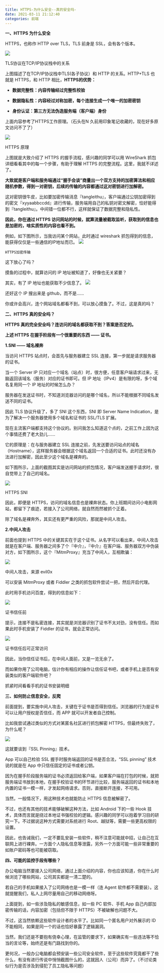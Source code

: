 ```yaml
---
title: HTTPS-为什么安全--真的安全吗-
date: 2021-03-11 21:12:40
categories: 前端
---
```


**一、HTTPS 为什么安全**

HTTPS，也称作 HTTP over TLS，TLS 前身是 SSL，会有各个版本。

![](https://upload-images.jianshu.io/upload_images/10024246-fd6d4d24b72aadc1.png?imageMogr2/auto-orient/strip%7CimageView2/2/w/1240)


TLS协议在TCP/IP协议栈中的关系

上图描述了在TCP/IP协议栈中TLS(各子协议）和 HTTP 的关系。HTTP+TLS 也就是 HTTPS，和 HTTP 相比，**HTTPS的优势：**

*   **数据完整性：内容传输经过完整性校验**

*   **数据隐私性：内容经过对称加密，每个连接生成一个唯一的加密密钥**

*   **身份认证：第三方无法伪造服务端（客户端）身份**

上面内容参考了HTTPS工作原理。（石头在N 久前用印象笔记收藏的，现在好多原文访问不了了）

![](https://upload-images.jianshu.io/upload_images/10024246-5719d83a695f5af8.png?imageMogr2/auto-orient/strip%7CimageView2/2/w/1240)


HTTPS 原理

上图就是大致介绍了 HTTPS 的握手流程，感兴趣的同学可以用 WireShark 抓包详细看看其中的每一个步骤，有助于理解 HTTPS 的完整流程。这里，我就不详述了。

**大致就是客户端和服务端通过“握手会谈”商量出一个双方支持的加密算法和相应随机参数，得到一对密钥，后续的传输的内容都通过这对密钥进行加解密。**

这对密钥很牛皮，比如要加密传输消息『tangleithu』，客户端通过公钥加密得到的密文『xyyaabbccdd』进行传输，服务端用自己的私钥对密文解密，恰好能得到『tangleithu』。中间错一位都不行，这样就保证了数据完整和隐私性。

**因此，你在通过 HTTPS 访问网站的时候，就算流量被截取监听，获取到的信息也是加密的，啥实质性的内容也看不到。**

例如，如下图所示，当我访问某个网站，此时通过 wireshark 抓包得到的信息，能获得仅仅是一些通信的IP地址而已。
![](https://upload-images.jianshu.io/upload_images/10024246-ce31fa33f0af5bd4.png?imageMogr2/auto-orient/strip%7CimageView2/2/w/1240)

`HTTPS加密传输`

这下放心了吗？

摸鱼的过程中，就算访问的 IP 地址被知道了，好像也无关紧要？

其实，有了 IP 地址也能获取不少信息了。
![](https://upload-images.jianshu.io/upload_images/10024246-948f6a8849792d67.png?imageMogr2/auto-orient/strip%7CimageView2/2/w/1240)


还好这个 IP 搜出来是 github，而不是……

你或许会高兴，连个网站域名都看不到，可以放心摸鱼了。不过，这是真的吗？

**二、HTTPS 真的安全吗？**

**HTTPS 真的完全安全吗？连访问的域名都获取不到？答案是否定的。**

**上述 HTTPS 在握手阶段有一个很重要的东西 —— 证书。**

**1.SNI —— 域名裸奔**

当访问 HTTPS 站点时，会首先与服务器建立 SSL 连接，第一步就是请求服务器的证书。

当一个 Server IP 只对应一个域名（站点）时，很方便，任意客户端请求过来，无脑返回该域名（服务）对应的证书即可。但 IP 地址（IPv4）是有限的呀，多个域名复用同一个 IP 地址的时候怎么办？

服务器在发送证书时，不知道浏览器访问的是哪个域名，所以不能根据不同域名发送不同的证书。

因此 TLS 协议升级了，多了 SNI 这个东西，SNI 即 Server Name Indication，是为了解决一个服务器使用多个域名和证书的 SSL/TLS 扩展。

现在主流客户端都支持这个协议的。别问我怎么知道这个点的，之前工作上因为这个事情还费了老大劲儿……

它的原理是：在与服务器建立 SSL 连接之前，先发送要访问站点的域名（Hostname），这样服务器会根据这个域名返回一个合适的证书。此时还没有办法进行加解密，因此至少这个域名是裸奔的。

如下图所示，上面的截图其实是访问网站的抓包情况，客户端发送握手请求时，很自觉带上了自己的域名。

![](https://upload-images.jianshu.io/upload_images/10024246-0a184ff9bbd874b4.png?imageMogr2/auto-orient/strip%7CimageView2/2/w/1240)


HTTPS SNI

因此，即便是 HTTPS，访问的域名信息也是裸奔状态。你上班期间访问小电影网站，都留下了痕迹，若接入了公司网络，就自然而然被抓个正着。

除了域名是裸奔外，其实还有更严重的风险，那就是中间人攻击。

**2.中间人攻击**

前面也提到 HTTPS 中的关键其实在于这个证书。从名字可以看出来，中间人攻击就是在客户端、服务器之间多了个『中介』，『中介』在客户端、服务器双方中伪装对方，如下图所示，这个『MitmProxy』充当了中间人，互相欺骗：

![](https://upload-images.jianshu.io/upload_images/10024246-4d75f48b1a4baae1.png?imageMogr2/auto-orient/strip%7CimageView2/2/w/1240)


中间人攻击，来源 evil0x

可以安装 MitmProxy 或者 Fiddler 之类的抓包软件尝试一把，然后开启代理。

此时用手机访问百度，得到的信息如下：

![](https://upload-images.jianshu.io/upload_images/10024246-61b38a14afc3cfbf.png?imageMogr2/auto-orient/strip%7CimageView2/2/w/1240)

证书信任前

提示，连接不是私密连接，其实就是浏览器识别了证书不太对劲，没有信任。而如果此时手机安装了 Fiddler 的证书，就会正常访问。

![](https://upload-images.jianshu.io/upload_images/10024246-c8a43fe23891db6c.png?imageMogr2/auto-orient/strip%7CimageView2/2/w/1240)


证书信任后可正常访问

因此，当你信任证书后，在中间人面前，又是一览无余了。

而如果你用了公司电脑，估计你有相应的操作让信任证书吧，或者手机上是否有安装类似的客户端软件吧？

抓紧时间看看手机的证书安装明细

**三、如何防止信息安全，反爬**

前面提到，要实施中间人攻击，关键在于证书是否得到信任。浏览器的行为是证书可以让用户授权是否信任，而 APP 就可以开发者自己控制。

比如我尝试通过类似的方式对某匿名社区进行抓包解密 HTTPS，但最终失败了，为什么呢？

![](https://upload-images.jianshu.io/upload_images/10024246-890b702b230b7c79.png?imageMogr2/auto-orient/strip%7CimageView2/2/w/1240)


这就要谈到『SSL Pinning』技术。

App 可以自己检验 SSL 握手时服务端返回的证书是否合法，“SSL pinning” 技术说的就是在 App 中只信任固定的证书或者公钥。

因为在握手阶段服务端的证书必须返回给客户端，如果客户端在打包的时候，就把服务端证书放到本地，在握手校验证书的环节进行比较，服务端返回的证书和本地内置的证书一模一样，才发起网络请求。否则，直接断开连接，不可用。

当然，一般情况下，用这种技术也就能防止 HTTPS 信息被解密了。

不过，也还有其他的技术能够破解这种方法，比如 Android 下的一些 Hook 技术，具体而言就是绕过本地证书强校验的逻辑。感兴趣的同学可以抱着学习目的研究一下。不过据说这种方式需要对系统进行 Root、越狱等，需要一些更高权限的设置。

因此，也告诫我们，一定不要乱安装一些软件，稍不注意可能就中招，让自己在互联网上进行裸奔。一方面个人隐私信息等泄露，另外一个方面可能一些非常重要的如账户密码等也可能被窃取。

**四、可能的监控手段有哪些？**

办公电脑当然要接入公司网络，通过上面介绍的内容，你也应该知道，你在什么时候浏览了哪些网站，公司其实都是一清二楚的。

若自己的手机如果接入了公司网络也是一模一样（连 Agent 软件都不需要装）。这就提醒我们，私人上网尽量用自己的移动网络呀。

上面提到，如一些涉及隐私的敏感信息，如一些 PC 软件、手机 App 自己内部加密传输的话，内容加密（包括但不限于 HTTPS）不被破解也问题不大。

不过，这当然依赖这些软件设计者的水平了。比如同一个匿名用户对外展示的 ID 不能相同，如果是同一个的话也恰好暴露了逻辑漏洞。

当然，我们还是不要抱有侥幸心理，在监管的要求下，如果确实有一些违法等不恰当的言论等，始终还是有门路找到你的。

更何况，一般办公电脑都会预安装一些公司安全软件，至于这些软件究竟都干了些什么，有没有进行传说中悄悄截图什么的，这就因人（公司）而异了。（不讨论类似行为是否涉及到侵犯了员工隐私等问题）


